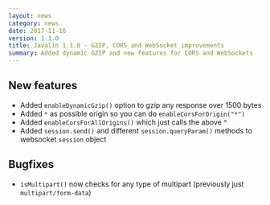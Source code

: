```yaml
---
layout: news
category: news
date: 2017-11-16
version: 1.1.0
title: Javalin 1.1.0 - GZIP, CORS and WebSocket improvements
summary: Added dynamic GZIP and new features for CORS and WebSockets
---
```


## New features

* Added `enableDynamicGzip()` option to gzip any response over 1500 bytes
* Added `*` as possible origin so you can do `enableCorsForOrigin("*")`
* Added `enableCorsForAllOrigins()` which just calls the above ^
* Added `session.send()` and different `session.queryParam()` methods to websocket `session` object

## Bugfixes

* `isMultipart()` now checks for any type of multipart (previously just `multipart/form-data`)
